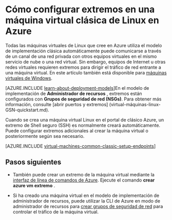 <properties
    pageTitle="Configurar los extremos de una VM Linux clásica | Microsoft Azure"
    description="Aprenda a configurar extremos para una VM Linux en el portal de clásico Azure para permitir la comunicación con un equipo virtual Linux en Azure"
    services="virtual-machines-linux"
    documentationCenter=""
    authors="cynthn"
    manager="timlt"
    editor=""
    tags="azure-service-management"/>

<tags
    ms.service="virtual-machines-linux"
    ms.workload="infrastructure-services"
    ms.tgt_pltfrm="vm-linux"
    ms.devlang="na"
    ms.topic="article"
    ms.date="07/13/2016"
    ms.author="cynthn"/>

# <a name="how-to-set-up-endpoints-on-a-linux-classic-virtual-machine-in-azure"></a>Cómo configurar extremos en una máquina virtual clásica de Linux en Azure

Todas las máquinas virtuales de Linux que cree en Azure utiliza el modelo de implementación clásica automáticamente puede comunicarse a través de un canal de una red privada con otros equipos virtuales en el mismo servicio de nube o una red virtual. Sin embargo, equipos de Internet u otras redes virtuales requieren extremos para dirigir el tráfico de red entrante a una máquina virtual. En este artículo también está disponible para [máquinas virtuales de Windows](virtual-machines-windows-classic-setup-endpoints.md).

[AZURE.INCLUDE [learn-about-deployment-models](../../includes/learn-about-deployment-models-classic-include.md)]En el modelo de implementación de **Administrador de recursos** , extremos están configurados con **Grupos de seguridad de red (NSGs)**. Para obtener más información, consulte [abrir puertos y extremos] (virtual-máquinas-linux-GSN-quickstart.md).

Cuando se crea una máquina virtual Linux en el portal de clásico Azure, un extremo de Shell seguro (SSH) es normalmente creará automáticamente. Puede configurar extremos adicionales al crear la máquina virtual o posteriormente según sea necesario.
 

[AZURE.INCLUDE [virtual-machines-common-classic-setup-endpoints](../../includes/virtual-machines-common-classic-setup-endpoints.md)]

## <a name="next-steps"></a>Pasos siguientes

* También puede crear un extremo de la máquina virtual mediante la [interfaz de línea de comandos de Azure](../virtual-machines-command-line-tools.md). Ejecute el comando **crear azure vm extremo** .

* Si ha creado una máquina virtual en el modelo de implementación de administrador de recursos, puede utilizar la CLI de Azure en modo de administrador de recursos para [crear grupos de seguridad de red](../virtual-network/virtual-networks-create-nsg-arm-cli.md) para controlar el tráfico de la máquina virtual.
